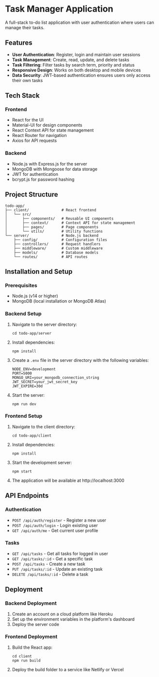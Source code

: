 # Task Manager Application

A full-stack to-do list application with user authentication where users can manage their tasks.

## Features

- **User Authentication**: Register, login and maintain user sessions
- **Task Management**: Create, read, update, and delete tasks
- **Task Filtering**: Filter tasks by search term, priority and status
- **Responsive Design**: Works on both desktop and mobile devices
- **Data Security**: JWT-based authentication ensures users only access their own tasks

## Tech Stack

### Frontend
- React for the UI
- Material-UI for design components
- React Context API for state management
- React Router for navigation
- Axios for API requests

### Backend
- Node.js with Express.js for the server
- MongoDB with Mongoose for data storage
- JWT for authentication
- bcrypt.js for password hashing

## Project Structure

```
todo-app/
├── client/               # React frontend
│   └── src/
│       ├── components/   # Reusable UI components
│       ├── context/      # Context API for state management
│       ├── pages/        # Page components
│       └── utils/        # Utility functions
└── server/               # Node.js backend
    ├── config/           # Configuration files
    ├── controllers/      # Request handlers
    ├── middleware/       # Custom middleware
    ├── models/           # Database models
    └── routes/           # API routes
```

## Installation and Setup

### Prerequisites
- Node.js (v14 or higher)
- MongoDB (local installation or MongoDB Atlas)

### Backend Setup
1. Navigate to the server directory:
   ```
   cd todo-app/server
   ```

2. Install dependencies:
   ```
   npm install
   ```

3. Create a `.env` file in the server directory with the following variables:
   ```
   NODE_ENV=development
   PORT=5000
   MONGO_URI=your_mongodb_connection_string
   JWT_SECRET=your_jwt_secret_key
   JWT_EXPIRE=30d
   ```

4. Start the server:
   ```
   npm run dev
   ```

### Frontend Setup
1. Navigate to the client directory:
   ```
   cd todo-app/client
   ```

2. Install dependencies:
   ```
   npm install
   ```

3. Start the development server:
   ```
   npm start
   ```

4. The application will be available at http://localhost:3000

## API Endpoints

### Authentication
- `POST /api/auth/register` - Register a new user
- `POST /api/auth/login` - Login existing user
- `GET /api/auth/me` - Get current user profile

### Tasks
- `GET /api/tasks` - Get all tasks for logged in user
- `GET /api/tasks/:id` - Get a specific task
- `POST /api/tasks` - Create a new task
- `PUT /api/tasks/:id` - Update an existing task
- `DELETE /api/tasks/:id` - Delete a task

## Deployment

### Backend Deployment
1. Create an account on a cloud platform like Heroku
2. Set up the environment variables in the platform's dashboard
3. Deploy the server code

### Frontend Deployment
1. Build the React app:
   ```
   cd client
   npm run build
   ```
2. Deploy the build folder to a service like Netlify or Vercel
